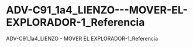 # ADV-C91_1a4_LIENZO---MOVER-EL-EXPLORADOR-1_Referencia
ADV-C91_1a4_LIENZO - MOVER EL EXPLORADOR-1_Referencia
